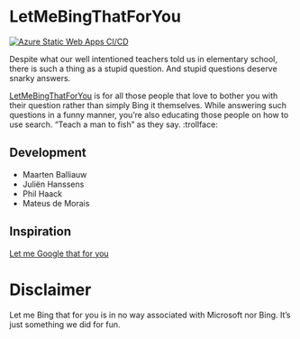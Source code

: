 # LetMeBingThatForYou

[![Azure Static Web Apps CI/CD](https://github.com/mateusrodrigues/letmebingthatforyou/actions/workflows/azure-static-web-apps-gray-grass-006cb4a0f.yml/badge.svg)](https://github.com/mateusrodrigues/letmebingthatforyou/actions/workflows/azure-static-web-apps-gray-grass-006cb4a0f.yml)

Despite what our well intentioned teachers told us in elementary school, there 
is such a thing as a stupid question. And stupid questions deserve snarky 
answers.

[LetMeBingThatForYou](http://letmebingthatforyou.com/) is for all those people 
that love to bother you with their question rather than simply Bing it 
themselves. While answering such questions in a funny manner, you’re also 
educating those people on how to use search. “Teach a man to fish” as they say. 
:trollface:

## Development
* Maarten Balliauw
* Juliën Hanssens
* Phil Haack
* Mateus de Morais

## Inspiration
[Let me Google that for you](http://lmgtfy.com/)

# Disclaimer
Let me Bing that for you is in no way associated with Microsoft nor Bing. It’s 
just something we did for fun.
